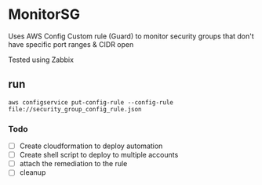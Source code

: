 # MonitorSG

Uses AWS Config Custom rule (Guard) to monitor security groups that don't have specific port ranges & CIDR open

Tested using Zabbix

## run 
`aws configservice put-config-rule --config-rule file://security_group_config_rule.json`


### Todo
- [ ] Create cloudformation to deploy automation
- [ ] Create shell script to deploy to multiple accounts
- [ ] attach the remediation to the rule
- [ ] cleanup

